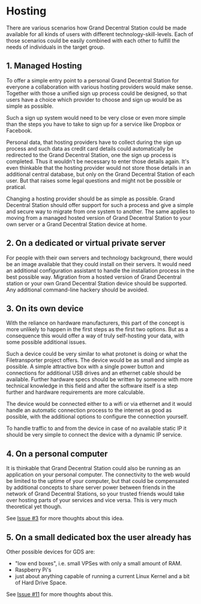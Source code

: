 # Hosting

There are various scenarios how Grand Decentral Station could be made available for all kinds of users with different technology-skill-levels. Each of those scenarios could be easily combined with each other to fulfill the needs of individuals in the target group. 

## 1. Managed Hosting

To offer a simple entry point to a personal Grand Decentral Station for everyone a collaboration with various hosting providers would make sense. Together with those a unified sign up process could be designed, so that users have a choice which provider to choose and sign up would be as simple as possible. 

Such a sign up system would need to be very close or even more simple than the steps you have to take to sign up for a service like Dropbox or Facebook. 

Personal data, that hosting providers have to collect during the sign up process and such data as credit card details could automatically be redirected to the Grand Decentral Station, one the sign up process is completed. Thus it wouldn't be necessary to enter those details again. It's even thinkable that the hosting provider would not store those details in an additional central database, but only on the Grand Decentral Station of each user. But that raises some legal questions and might not be possible or pratical. 

Changing a hosting provider should be as simple as possible. Grand Decentral Station should offer support for such a process and give a simple and secure way to migrate from one system to another. The same applies to moving from a managed hosted version of Grand Decentral Station to your own server or a Grand Decentral Station device at home. 

## 2. On a dedicated or virtual private server

For people with their own servers and technology background, there would be an image available that they could install on their servers. It would need an additional configuration assistant to handle the installation process in the best possible way. Migration from a hosted version of Grand Decentral station or your own Grand Decentral Station device should be supported. Any additional command-line hackery should be avoided. 

## 3. On its own device 

With the reliance on hardware manufacturers, this part of the concept is more unlikely to happen in the first steps as the first two options. But as a consequence this would offer a way of truly self-hosting your data, with some possible additional issues. 

Such a device could be very similar to what protonet is doing or what the Filetransporter project offers. The device would be as small and simple as possible. A simple attractive box with a single power button and connections for additional USB drives and an ethernet cable should be available. Further hardware specs should be written by someone with more technical knowledge in this field and after the software itself is a step further and hardware requirements are more calculable. 

The device would be connected either to a wifi or via ethernet and it would handle an automatic connection process to the internet as good as possible, with the additional options to configure the connection yourself. 

To handle traffic to and from the device in case of no available static IP it should be very simple to connect the device with a dynamic IP service. 

## 4. On a personal computer 

It is thinkable that Grand Decentral Station could also be running as an application on your personal computer. The connectivity to the web would be limited to the uptime of your computer, but that could be compensated by additional concepts to share server power between friends in the network of Grand Decentral Stations, so your trusted friends would take over hosting parts of your services and vice versa. This is very much theoretical yet though.

See [Issue #3](https://github.com/grand-decentral-station/concept/issues/3) for more thoughts about this idea.

## 5. On a small dedicated box the user already has

Other possible devices for GDS are:

- "low end boxes", i.e. small VPSes with only a small amount of RAM.
- Raspberry Pi's
- just about anything capable of running a current Linux Kernel and a bit of Hard Drive Space.

See [Issue #11](https://github.com/grand-decentral-station/concept/issues/11) for more thoughts about this.